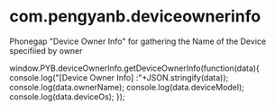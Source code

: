 # com.pengyanb.deviceownerinfo
Phonegap "Device Owner Info" for gathering the Name of the Device specifiied by owner

window.PYB.deviceOwnerInfo.getDeviceOwnerInfo(function(data){
  console.log("[Device Owner Info] :"+JSON.stringify(data));
  console.log(data.ownerName);
  console.log(data.deviceModel);
  console.log(data.deviceOs);
});
